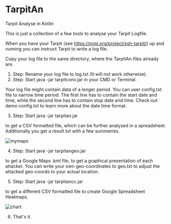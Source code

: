 # TarpitAn
Tarpit Analyse in Kotlin

This is just a collection of a few tools to analyse your Tarpit Logfile.

When you have your Tarpit (see https://pypi.org/project/ssh-tarpit/) up and running 
you can instruct Tarpit to write a log file.

Copy your log file to the same directory, where the TarpitAn files already are. 
1. Step: Rename your log file to log.txt (It will not work otherwise).
2. Step: Start java -jar tarpitconv.jar in your CMD or Terminal.

Your log file might contain data of a longer period. You can user config.txt file to 
narrow time period. The first line has to contain the start date and time, while the 
second line has to contain stop date and time. Check out demo config.txt to learn more 
about the date time format.

3. Step: Start java -jar tarpitan.jar

to get a CSV formatted file, which can be further analysed in a spreadsheet.
Additionally you get a result.txt with a few summeries.

![mymaps](https://user-images.githubusercontent.com/56664851/139542602-e8eadd7a-b6e5-4d37-b552-da25faddd7f6.png)

4. Step: Start java -jar tarpitangeo.jar

to get a Google Maps .kml file, to get a graphical presentation of each attacker. 
You can write your own geo-coordinates to geo.txt to adjust the attacked geo-coords 
to your actual location.

5. Step: Start java -jar tarpitancc.jar

to get a different CSV formatted file to create Google Spreadsheet Heatmaps.

![chart](https://user-images.githubusercontent.com/56664851/139542918-e412f305-1ff9-4cf2-92c5-3214a614f7ff.png)

6. That's it.


